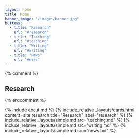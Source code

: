 ```yaml
---
layout: home
title: Home
banner_image: "/images/banner.jpg"
buttons:
  - title: "Research"
    url: "#research"
  - title: "Teaching"
    url: "#teaching"
  - title: "Writing"
    url: "#writing"
  - title: "News"
    url: "#news"
---
```


{% comment %}
<h2 id="research">Research</h2>
{% endcomment %}

{% include about.md %}
{% include_relative _layouts/cards.html content=site.research title="Research" label="research" %}
{% include_relative _layouts/simple.md src="teaching.md" %}
{% include_relative _layouts/simple.md src="writing.md" %}
{% include_relative _layouts/simple.md src="news.md" %}